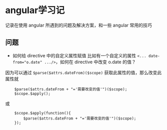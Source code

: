 # angular学习记
记录在使用 angular 所遇到的问题及解决方案，和一些 angular 常用的技巧

## 问题

- 如何给 directive 中的自定义属性赋值
比如有一个自定义的属性 `<... date-from="o.date" .../>`，如何在 directive 中改变 o.date 的值？

因为可以通过 `$parse($attrs.dateFrom)($scope)` 获取此属性的值，那么改变此属性就 

```
    $parse($attrs.dateFrom + "='需要改变的值'")($scope);
    $scope.$apply();
```
或
```
    $scope.$apply(function(){
        $parse($attrs.dateFrom + "='需要改变的值'")($scope);
    });
```
